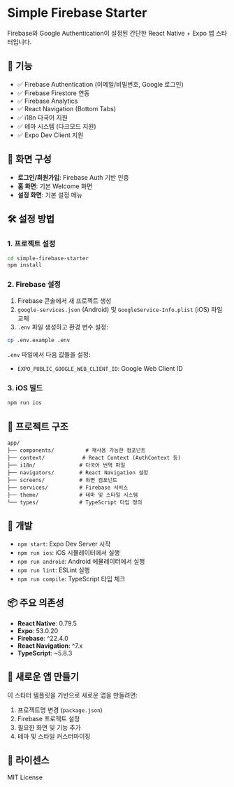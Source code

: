 # Simple Firebase Starter

Firebase와 Google Authentication이 설정된 간단한 React Native + Expo 앱 스타터입니다.

## 🚀 기능

- ✅ Firebase Authentication (이메일/비밀번호, Google 로그인)
- ✅ Firebase Firestore 연동
- ✅ Firebase Analytics
- ✅ React Navigation (Bottom Tabs)
- ✅ i18n 다국어 지원
- ✅ 테마 시스템 (다크모드 지원)
- ✅ Expo Dev Client 지원

## 📱 화면 구성

- **로그인/회원가입**: Firebase Auth 기반 인증
- **홈 화면**: 기본 Welcome 화면
- **설정 화면**: 기본 설정 메뉴

## 🛠 설정 방법

### 1. 프로젝트 설정

```bash
cd simple-firebase-starter
npm install
```

### 2. Firebase 설정

1. Firebase 콘솔에서 새 프로젝트 생성
2. `google-services.json` (Android) 및 `GoogleService-Info.plist` (iOS) 파일 교체
3. `.env` 파일 생성하고 환경 변수 설정:

```bash
cp .env.example .env
```

`.env` 파일에서 다음 값들을 설정:
- `EXPO_PUBLIC_GOOGLE_WEB_CLIENT_ID`: Google Web Client ID

### 3. iOS 빌드

```bash
npm run ios
```

## 📁 프로젝트 구조

```
app/
├── components/          # 재사용 가능한 컴포넌트
├── context/            # React Context (AuthContext 등)
├── i18n/              # 다국어 번역 파일
├── navigators/        # React Navigation 설정
├── screens/           # 화면 컴포넌트
├── services/          # Firebase 서비스
├── theme/             # 테마 및 스타일 시스템
└── types/             # TypeScript 타입 정의
```

## 🔧 개발

- `npm start`: Expo Dev Server 시작
- `npm run ios`: iOS 시뮬레이터에서 실행
- `npm run android`: Android 에뮬레이터에서 실행
- `npm run lint`: ESLint 실행
- `npm run compile`: TypeScript 타입 체크

## 📦 주요 의존성

- **React Native**: 0.79.5
- **Expo**: 53.0.20
- **Firebase**: ^22.4.0
- **React Navigation**: ^7.x
- **TypeScript**: ~5.8.3

## 🎯 새로운 앱 만들기

이 스타터 템플릿을 기반으로 새로운 앱을 만들려면:

1. 프로젝트명 변경 (`package.json`)
2. Firebase 프로젝트 설정
3. 필요한 화면 및 기능 추가
4. 테마 및 스타일 커스터마이징

## 📝 라이센스

MIT License